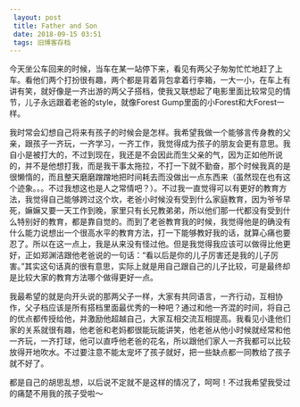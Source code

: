 ```yaml
---
 layout: post
 title: Father and Son
 date: 2018-09-15 03:51
 tags: 旧博客存档
---
```

今天坐公车回来的时候，当车在某一站停下来，看见有两父子匆匆忙忙地赶了上车。看他们两个打扮很有趣，两个都是背着背包拿着行李箱，一大一小，在车上有讲有笑，就好像是一齐出游的两父子搭档，使我又联想起了电影里面比较常见的情节，儿子永远跟着老爸的style，就像Forest
Gump里面的小Forest和大Forest一样。



我时常会幻想自己将来有孩子的时候会是怎样。我希望我做一个能够言传身教的父亲，跟孩子一齐玩，一齐学习，一齐工作，我觉得成为孩子的朋友会更有意思。我自小是被打大的，不过到现在，我还是不会因此而生父亲的气，因为正如他所说的，并不是他想打我，而是我干事太拖拉，不打一下就不勤奋，那个时候我真的是很懒惰的，而且整天磨磨蹭蹭地把时间耗去而没做出一点东西来（虽然现在也有这个迹象。。。不过我想这也是人之常情吧？）。不过我一直觉得可以有更好的教育方法，我觉得自己能够跨过这个坎，老爸小时候没有受到什么家庭教育，因为爷爷早死，嫲嫲又要一天工作到晚，家里只有长兄教弟弟，所以他们那一代都没有受到什么特别好的教育，都是靠自觉的。而到了老爸教育我的时候，我觉得他是的确没有什么能力说想出一个很高水平的教育方法，打一下能够教好我的话，就算心痛也要忍了。所以在这一点上，我是从来没有怪过他。但是我觉得我应该可以做得比他更好，正如郑渊洁跟他老爸说的一句话：“看以后是你的儿子厉害还是我的儿子厉害。”其实这句话真的很有意思，实际上就是用自己跟自己的儿子比较，可是最终却是比较大家的教育方法哪个做得更好一点。



我最希望的就是向开头说的那两父子一样，大家有共同语言，一齐行动，互相协作，父子档应该是所有搭档里面最优秀的一种吧？通过和他一齐混的时间，将自己的优点都传授给他，并激励他超越自己，大家互相交流互相提高。我看见小逢他们家的关系就很有趣，他老爸和老妈都很能玩能讲笑，他老爸从他小时候就经常和他一齐玩，一齐打球，他可以直呼他老爸的花名，所以跟他们家人一齐我都可以比较放得开地吹水。不过要注意不能太宠坏了孩子就好，把一些缺点都一同教给了孩子就不好了。



都是自己的胡思乱想，以后说不定就不是这样的情况了，呵呵！不过我希望我受过的痛楚不用我的孩子受啦～

